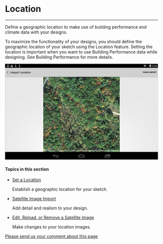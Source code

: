 # Location

----

Define a geographic location to make use of building performance and climate data with your designs.
 

To maximize the functionality of your designs, you should define the geographic location of your sketch using the Location feature. Setting the location is important when you want to use Building Performance data while designing. See Building Performance for more details.

![](Images/GUID-CCE8DC36-2419-43E1-9FDB-90D48F517EA3-low.png)

  

#### Topics in this section

* [Set a Location](GUID-DF9BA79B-4F98-496C-B9D2-6DEE87ED1C93.htm)
    
    Establish a geographic location for your sketch.
* [Satellite Image Import](GUID-FF291BD4-5798-46C6-9EE0-5BCC6E2DC69A.htm)
    
    Add detail and realism to your design.
* [Edit, Reload, or Remove a Satellite Image](GUID-5DA30CED-DF86-47F8-B23B-E6173424460E.htm)
    
    Make changes to your location images.

[Please send us your comment about this page](#)